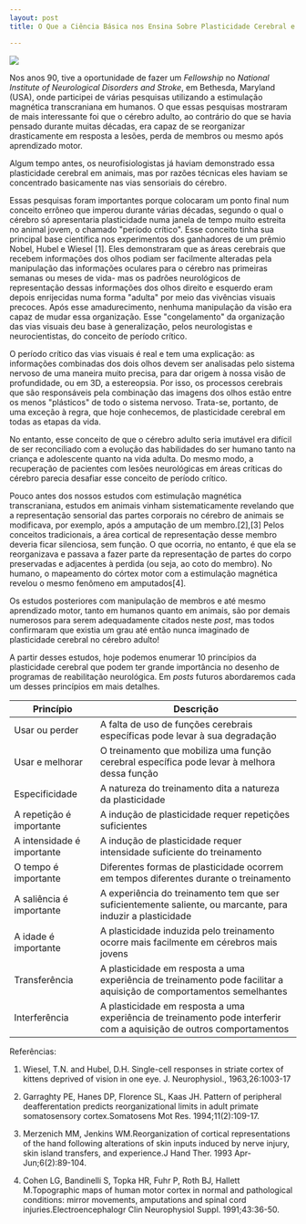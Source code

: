 ```yaml
---
layout: post
title: O Que a Ciência Básica nos Ensina Sobre Plasticidade Cerebral e Reabilitação Neurológica- Parte I: Os 10 Princípios da Plasticidade Cerebral

---
```


![ ](/images/brain.jpg)

Nos anos 90, tive a oportunidade de fazer um _Fellowship_ no _National Institute of Neurological Disorders and Stroke_, em  Bethesda, Maryland (USA), onde participei de várias pesquisas utilizando a estimulação magnética transcraniana em humanos. O que essas pesquisas mostraram de mais interessante foi que o cérebro adulto, ao contrário do que se havia pensado durante muitas décadas, era capaz de se  reorganizar drasticamente em resposta a lesões, perda de membros ou mesmo após aprendizado motor.

Algum tempo antes, os neurofisiologistas já haviam demonstrado essa plasticidade cerebral em animais, mas por razões técnicas eles haviam se concentrado basicamente nas vias sensoriais do cérebro.

Essas pesquisas foram importantes porque colocaram um ponto final num conceito errôneo que imperou durante várias décadas, segundo o qual o cérebro só apresentaria plasticidade numa janela de tempo muito estreita no animal jovem, o chamado "período crítico". Esse conceito tinha sua principal base científica nos experimentos dos ganhadores de um prêmio Nobel, Hubel e Wiesel [1]. Eles demonstraram que as áreas cerebrais que recebem informações dos olhos podiam ser facilmente alteradas pela manipulação das informações oculares para o cérebro nas primeiras semanas ou meses de vida- mas os padrões neurológicos de representação dessas informações dos olhos direito e esquerdo eram depois enrijecidas numa forma "adulta" por  meio das vivências visuais precoces. Após esse amadurecimento, nenhuma manipulação da visão era capaz de mudar essa organização. Esse "congelamento" da organização das vias visuais deu base à generalização, pelos neurologistas e neurocientistas, do conceito de período crítico.

O período crítico das vias visuais é real e tem uma explicação: as informações combinadas dos dois olhos devem ser analisadas pelo sistema nervoso de uma maneira muito precisa, para dar origem à nossa visão de profundidade, ou em 3D, a estereopsia. Por isso, os processos cerebrais que são responsáveis pela combinação das imagens dos olhos estão entre os menos "plásticos" de todo o sistema nervoso. Trata-se, portanto, de uma exceção à regra, que hoje conhecemos, de plasticidade cerebral em todas as etapas da vida.

No entanto, esse conceito de que o cérebro adulto seria imutável era difícil de ser reconciliado com a evolução das habilidades do ser humano tanto na criança e adolescente quanto na vida adulta. Do mesmo modo, a recuperação de pacientes com lesões neurológicas em áreas críticas do cérebro parecia desafiar esse conceito de período crítico.

Pouco antes dos nossos estudos com estimulação magnética transcraniana, estudos em animais vinham sistematicamente revelando que a representação sensorial das partes corporais no cérebro de animais se modificava, por exemplo, após a amputação de um membro.[2],[3] Pelos  conceitos tradicionais, a área cortical de representação desse membro deveria ficar silenciosa, sem função. O que ocorria, no entanto, é que ela se reorganizava e passava a fazer parte da representação  de partes do corpo preservadas e adjacentes à  perdida (ou seja, ao coto do membro). No humano,  o mapeamento do córtex motor com a estimulação magnética revelou o mesmo fenômeno em amputados[4].

Os estudos posteriores com manipulação de membros e até mesmo aprendizado motor, tanto em humanos quanto  em animais, são por demais numerosos para serem adequadamente citados neste _post_, mas todos confirmaram que existia um grau até  então nunca imaginado de plasticidade cerebral no cérebro adulto!

A partir desses estudos, hoje podemos enumerar 10 princípios da plasticidade cerebral que podem ter grande importância no desenho de programas de reabilitação neurológica. Em _posts_ futuros abordaremos cada um desses princípios em mais detalhes.

| Princípio | Descrição|
|---|---|
| Usar ou perder | A falta de uso de funções cerebrais específicas pode levar à sua degradação|
| Usar e melhorar | O treinamento que mobiliza uma função cerebral específica pode levar à melhora dessa função|
| Especificidade | A natureza do treinamento dita a natureza da plasticidade|
| A repetição é importante | A indução de plasticidade requer repetições suficientes|
| A intensidade é importante | A indução de plasticidade requer intensidade suficiente do treinamento|
| O tempo é importante | Diferentes formas de plasticidade ocorrem em tempos diferentes durante o treinamento|
| A saliência é importante | A experiência do treinamento tem que ser suficientemente saliente, ou marcante, para induzir a plasticidade|
| A idade é importante | A plasticidade induzida pelo treinamento ocorre mais facilmente em cérebros mais jovens|
| Transferência | A plasticidade em resposta a uma experiência de treinamento pode facilitar a aquisição de comportamentos semelhantes| 
| Interferência | A plasticidade em resposta a uma experiência de treinamento pode interferir com a aquisição de outros comportamentos|

Referências:

1. Wiesel, T.N. and Hubel, D.H. Single-cell responses in striate cortex of kittens deprived of vision in one eye. J. Neurophysiol., 1963,26:1003-17

2. Garraghty PE, Hanes DP, Florence SL, Kaas JH. Pattern of peripheral deafferentation predicts reorganizational limits in adult primate somatosensory cortex.Somatosens Mot Res. 1994;11(2):109-17.

3. Merzenich MM, Jenkins WM.Reorganization of cortical representations of the hand following alterations of skin inputs induced by nerve injury, skin island transfers, and experience.J Hand Ther. 1993 Apr-Jun;6(2):89-104.

4. Cohen LG, Bandinelli S, Topka HR, Fuhr P, Roth BJ, Hallett M.Topographic maps of human motor cortex in normal and pathological conditions: mirror movements, amputations and spinal cord injuries.Electroencephalogr Clin Neurophysiol Suppl. 1991;43:36-50.





